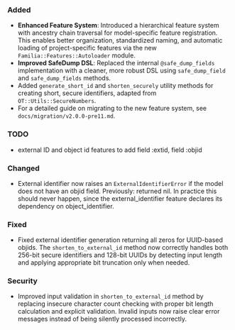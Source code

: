 <!--
A new scriv changelog fragment.

Uncomment the section that is right (remove the HTML comment wrapper).
For top level release notes, leave all theheaders commented out.
-->

### Added

- **Enhanced Feature System**: Introduced a hierarchical feature system with ancestry chain traversal for model-specific feature registration. This enables better organization, standardized naming, and automatic loading of project-specific features via the new `Familia::Features::Autoloader` module.
- **Improved SafeDump DSL**: Replaced the internal `@safe_dump_fields` implementation with a cleaner, more robust DSL using `safe_dump_field` and `safe_dump_fields` methods.
- Added `generate_short_id` and `shorten_securely` utility methods for creating short, secure identifiers, adapted from `OT::Utils::SecureNumbers`.
- For a detailed guide on migrating to the new feature system, see `docs/migration/v2.0.0-pre11.md`.

### TODO
- external ID and object id features to add field :extid, field :objid


### Changed

- External identifier now raises an `ExternalIdentifierError` if the model does not have an objid field. Previously: returned nil. In practice this should never happen, since the external_identifier feature declares its dependency on object_identifier.

<!--
### Deprecated

- A bullet item for the Deprecated category.

-->
<!--
### Removed

- A bullet item for the Removed category.

-->
### Fixed

- Fixed external identifier generation returning all zeros for UUID-based objids. The `shorten_to_external_id` method now correctly handles both 256-bit secure identifiers and 128-bit UUIDs by detecting input length and applying appropriate bit truncation only when needed.

### Security

- Improved input validation in `shorten_to_external_id` method by replacing insecure character count checking with proper bit length calculation and explicit validation. Invalid inputs now raise clear error messages instead of being silently processed incorrectly.
<!--
### Documentation

- A bullet item for the Documentation category.

-->
<!--
### AI Assistance

- A bullet item for the AI Assistance category.

-->
